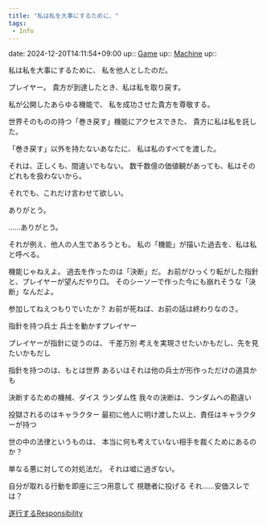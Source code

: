 ```yaml
---
title: "私は私を大事にするために、"
tags:
 - Info
---
```


date: 2024-12-20T14:11:54+09:00
up:: [Game](Bar/Novel/Topics/Game.md)
up:: [Machine](../Bar/Novel/Topics/Machine.md)
up:: 

私は私を大事にするために、
私を他人としたのだ。

プレイヤー。
貴方が到達したとき、私は私を取り戻す。

私が公開したあらゆる機能で、
私を成功させた貴方を尊敬する。

世界そのものの持つ「巻き戻す」機能にアクセスできた、
貴方に私は私を託した。

「巻き戻す」以外を持たないあなたに、
私は私のすべてを渡した。

それは、正しくも、間違いでもない。
数千数億の価値観があっても、私はそのどれもを扱わないから。

それでも、これだけ言わせて欲しい。

ありがとう。

……ありがとう。


それが例え、他人の人生であろうとも。
私の「機能」が描いた過去を、私は私と呼べる。


機能じゃねえよ。
過去を作ったのは「決断」だ。
お前がひっくり転がした指針と、プレイヤーが望んだやり口。
そのシーソーで作った今にも崩れそうな「決断」なんだよ。

参加してねえつもりでいたか？
お前が死ねば、お前の話は終わりなのさ。


指針を持つ兵士
兵士を動かすプレイヤー

プレイヤーが指針に従うのは、
千差万別
考えを実現させたいかもだし、先を見たいかもだし

指針を持つのは、もとは世界
あるいはそれは他の兵士が形作っただけの道具かも


決断するための機械、ダイス
ランダム性
我々の決断は、ランダムへの勘違い


投獄されるのはキャラクター
最初に他人に明け渡した以上、責任はキャラクターが持つ


世の中の法律というものは、
本当に何も考えていない相手を裁くためにあるのか？

単なる悪に対しての対処法だ。
それは嘘に過ぎない。

自分が取れる行動を即座に三つ用意して
視聴者に投げる
それ……安価スレでは？

[遂行するResponsibility](遂行するResponsibility.md)

